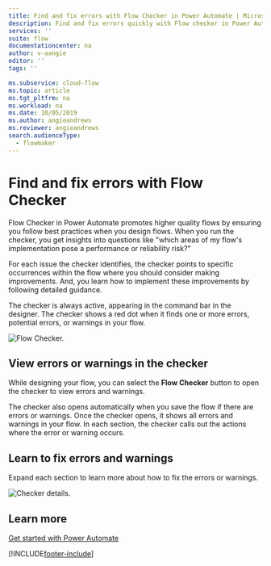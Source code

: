 ```yaml
---
title: Find and fix errors with Flow Checker in Power Automate | Microsoft Docs
description: Find and fix errors quickly with Flow checker in Power Automate.
services: ''
suite: flow
documentationcenter: na
author: v-aangie
editor: ''
tags: ''

ms.subservice: cloud-flow
ms.topic: article
ms.tgt_pltfrm: na
ms.workload: na
ms.date: 10/05/2019
ms.author: angieandrews
ms.reviewer: angieandrews
search.audienceType: 
  - flowmaker
---
```


# Find and fix errors with Flow Checker


Flow Checker in Power Automate promotes higher quality flows by ensuring you follow best practices when you design flows. When you run the checker, you get insights into questions like "which areas of my flow's implementation pose a performance or reliability risk?"

For each issue the checker identifies, the checker points to specific occurrences within the flow where you should consider making improvements. And, you learn how to implement these improvements by following detailed guidance.

The checker is always active, appearing in the command bar in the designer. The checker shows a red dot when it finds one or more errors, potential errors, or warnings in your flow.

![Flow Checker.](media/checker/checker-in-designer.png "Flow Checker")


## View errors or warnings in the checker

While designing your flow, you can select the **Flow Checker** button to open the checker to view errors and warnings. 

The checker also opens automatically when you save the flow if there are errors or warnings.  Once the checker opens, it shows all errors and warnings in your flow. In each section, the checker calls out the actions where the error or warning occurs. 

## Learn to fix errors and warnings

Expand each section to learn more about how to fix the errors or warnings.

![Checker details.](media/checker/checker-detail.png "Checker details")

## Learn more

[Get started with Power Automate](getting-started.md)





[!INCLUDE[footer-include](includes/footer-banner.md)]
